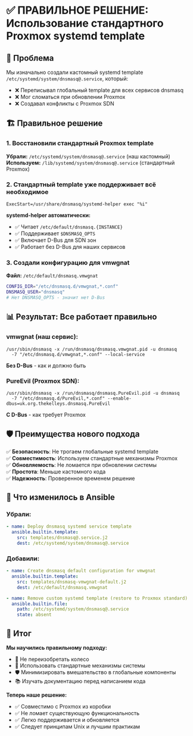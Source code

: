 # ✅ ПРАВИЛЬНОЕ РЕШЕНИЕ: Использование стандартного Proxmox systemd template

## 🎯 Проблема

Мы изначально создали кастомный systemd template `/etc/systemd/system/dnsmasq@.service`, который:
- ❌ Переписывал глобальный template для всех сервисов dnsmasq
- ❌ Мог сломаться при обновлении Proxmox
- ❌ Создавал конфликты с Proxmox SDN

## 🏗️ Правильное решение

### 1. Восстановили стандартный Proxmox template

**Убрали:** `/etc/systemd/system/dnsmasq@.service` (наш кастомный)  
**Используем:** `/lib/systemd/system/dnsmasq@.service` (стандартный Proxmox)

### 2. Стандартный template уже поддерживает всё необходимое

```systemd
ExecStart=/usr/share/dnsmasq/systemd-helper exec "%i"
```

**systemd-helper автоматически:**
- ✅ Читает `/etc/default/dnsmasq.{INSTANCE}`
- ✅ Поддерживает `$DNSMASQ_OPTS` 
- ✅ Включает D-Bus для SDN зон
- ✅ Работает без D-Bus для наших сервисов

### 3. Создали конфигурацию для vmwgnat

**Файл:** `/etc/default/dnsmasq.vmwgnat`
```bash
CONFIG_DIR="/etc/dnsmasq.d/vmwgnat,*.conf"
DNSMASQ_USER="dnsmasq"
# Нет DNSMASQ_OPTS - значит нет D-Bus
```

## 📊 Результат: Все работает правильно

### vmwgnat (наш сервис):
```
/usr/sbin/dnsmasq -x /run/dnsmasq/dnsmasq.vmwgnat.pid -u dnsmasq 
  -7 "/etc/dnsmasq.d/vmwgnat,*.conf" --local-service
```
**Без D-Bus** - как и должно быть

### PureEvil (Proxmox SDN):
```
/usr/sbin/dnsmasq -x /run/dnsmasq/dnsmasq.PureEvil.pid -u dnsmasq 
  -7 "/etc/dnsmasq.d/PureEvil,*.conf" --enable-dbus=uk.org.thekelleys.dnsmasq.PureEvil
```
**С D-Bus** - как требует Proxmox

## 🛡️ Преимущества нового подхода

✅ **Безопасность**: Не трогаем глобальные systemd template  
✅ **Совместимость**: Используем стандартные механизмы Proxmox  
✅ **Обновляемость**: Не ломается при обновлении системы  
✅ **Простота**: Меньше кастомного кода  
✅ **Надежность**: Проверенное временем решение  

## 🔧 Что изменилось в Ansible

### Убрали:
```yaml
- name: Deploy dnsmasq systemd service template
  ansible.builtin.template:
    src: templates/dnsmasq@.service.j2
    dest: /etc/systemd/system/dnsmasq@.service
```

### Добавили:
```yaml
- name: Create dnsmasq default configuration for vmwgnat
  ansible.builtin.template:
    src: templates/dnsmasq-vmwgnat-default.j2
    dest: /etc/default/dnsmasq.vmwgnat

- name: Remove custom systemd template (restore to Proxmox standard)
  ansible.builtin.file:
    path: /etc/systemd/system/dnsmasq@.service
    state: absent
```

## 🎉 Итог

**Мы научились правильному подходу:**
- 🔄 Не переизобретать колесо
- 🤝 Использовать стандартные механизмы системы
- 🛡️ Минимизировать вмешательство в глобальные компоненты
- 📚 Изучать документацию перед написанием кода

**Теперь наше решение:**
- ✅ Совместимо с Proxmox из коробки
- ✅ Не ломает существующую функциональность
- ✅ Легко поддерживается и обновляется
- ✅ Следует принципам Unix и лучшим практикам
